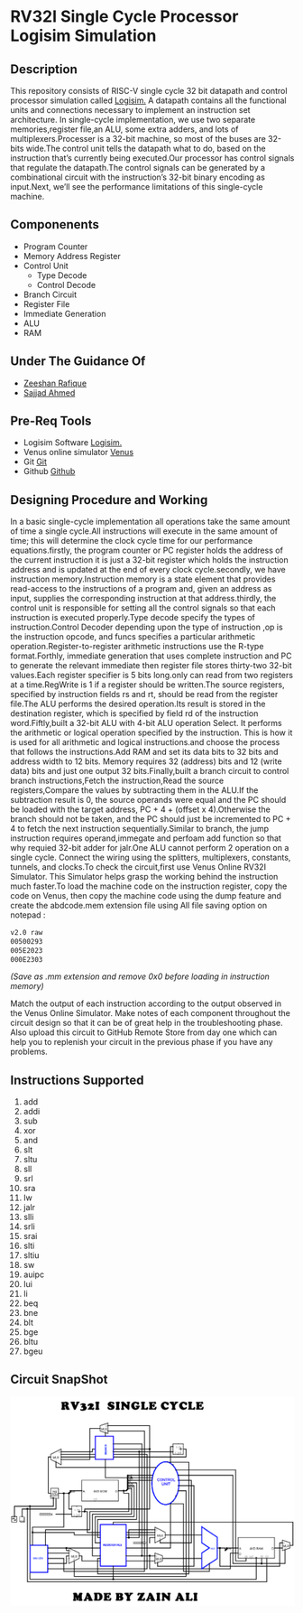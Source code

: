 # RV32I Single Cycle Processor Logisim Simulation

## **Description**
This repository consists of RISC-V single cycle 32 bit datapath and control processor simulation called [Logisim.](http://www.cburch.com/logisim/download.html) A datapath contains all the functional units and connections necessary to implement an instruction set architecture. In single-cycle implementation, we use two separate memories,register file,an ALU, some extra adders, and lots of multiplexers.Processer is a 32-bit machine, so most of the buses are 32-bits wide.The control unit tells the datapath what to do, based on the instruction that’s currently being executed.Our processor has  control signals that regulate the datapath.The control signals can be generated by a combinational circuit with the instruction’s 32-bit binary encoding as input.Next, we’ll see the performance limitations of this single-cycle machine.

## **Componenents**
- Program Counter
- Memory Address Register
- Control Unit
   - Type Decode
   - Control Decode
- Branch Circuit
- Register File
- Immediate Generation
- ALU
- RAM


## **Under The Guidance Of**
- [Zeeshan Rafique](https://github.com/zeeshanrafique23)
- [Sajjad Ahmed](https://github.com/sajjadahmed677)

## **Pre-Req Tools**
- Logisim Software [Logisim.](http://www.cburch.com/logisim/download.html)
- Venus online simulator [Venus](https://venus.cs61c.org/)
- Git [Git](https://git-scm.com/downloads)
- Github [Github](https://github.com)

## **Designing Procedure and Working**

In a basic single-cycle implementation all operations take the same amount of time a single cycle.All instructions will execute in the same amount of time; this will determine the clock cycle time for our performance equations.firstly, the program counter or PC register holds the address of the current instruction it is just a 32-bit register which holds the instruction address and is updated at the end of every clock cycle.secondly, we have instruction memory.Instruction memory is a state element that provides read-access to the instructions of a program and, given an address as input, supplies the corresponding instruction at that address.thirdly, the control unit is responsible for setting all the control signals so that each instruction is executed properly.Type decode specify the types of instruction.Control Decoder depending upon the type of instruction ,op is the instruction opcode, and funcs  specifies a particular arithmetic operation.Register-to-register arithmetic instructions use the R-type format.Forthly, immediate generation that uses complete instruction and PC to generate the relevant  immediate then register file stores thirty-two 32-bit values.Each register specifier is 5 bits long.only can read from two registers at a time.RegWrite is 1 if a register should be written.The source registers, specified by instruction fields rs and rt, should be read from the register file.The ALU performs the desired operation.Its result is stored in the destination register, which is specified by field rd of the instruction word.Fiftly,built a  32-bit ALU with 4-bit ALU operation Select. It performs the arithmetic or logical operation specified by the instruction. This is how it is used for all arithmetic and logical instructions.and choose the process that follows the instructions.Add RAM and set its data bits to 32 bits and address width to 12 bits. Memory requires 32 (address) bits and 12 (write data) bits and just one output  32 bits.Finally,built a branch circuit to control branch instructions,Fetch the instruction,Read the source registers,Compare the values by subtracting them in the ALU.If the subtraction result is 0, the source operands were equal and the PC should be loaded with the target address, PC + 4 + (offset x 4).Otherwise the branch should not be taken, and the PC should just be incremented to PC + 4 to fetch the next instruction sequentially.Similar to branch, the jump instruction requires operand,immegate and perfoam add function so that why requied 32-bit adder for jalr.One ALU cannot perform 2 operation on a single cycle. Connect the wiring using the splitters, multiplexers, constants, tunnels, and clocks.To check the circuit,first use Venus Online RV32I Simulator. This Simulator helps grasp the working behind the instruction much faster.To load the machine code on the instruction register, copy the code on Venus, then copy the machine code using the dump feature and create the abdcode.mem extension file using All file saving option on notepad :
``` 
v2.0 raw
00500293
005E2023
000E2303
``` 
_(Save as .mm extension and remove 0x0 before loading in instruction memory)_

Match the output of each instruction according to the output observed in the Venus Online Simulator. Make notes of each component throughout the circuit design so that it can be of great help in the troubleshooting phase. Also upload this circuit to GitHub Remote Store from day one which can help you to replenish your circuit in the previous phase if you have any problems.

## **Instructions Supported**

1. add
2. addi
3. sub
4. xor
5. and
6. slt
7. sltu
8. sll
9. srl
10. sra
11. lw
12. jalr
13. slli
14. srli
15. srai
16. slti
17. sltiu
18. sw
19. auipc
20. lui
21. li
22. beq
23. bne
24. blt
25. bge
26. bltu
27. bgeu



## **Circuit SnapShot**
![RV32I Logisim Snapshot](circuit_picture/RV32I_sindle_cycle.png)


